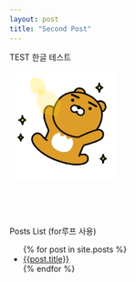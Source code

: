 ```yaml
---
layout: post
title: "Second Post"
---
```


<p>TEST 한글 테스트</p>

![이미지 첨부 테스트](../_assets/_img/RYAN.gif)

<br>
<br>
<br>


Posts List (for루프 사용)
<ul>
	{% for post in site.posts %}
	<li>
		<a href="{{ post.url }}">{{post.title}}</a>
	</li>
	{% endfor %}
</ul>

